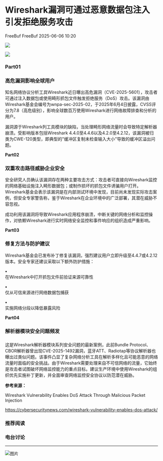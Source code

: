 #  Wireshark漏洞可通过恶意数据包注入引发拒绝服务攻击  
FreeBuf  FreeBuf   2025-06-06 10:20  
  
![](https://mmbiz.qpic.cn/mmbiz_gif/qq5rfBadR38jUokdlWSNlAjmEsO1rzv3srXShFRuTKBGDwkj4gvYy34iajd6zQiaKl77Wsy9mjC0xBCRg0YgDIWg/640?wx_fmt=gif "")  
  
  
![](https://mmbiz.qpic.cn/mmbiz_png/qq5rfBadR3iblc7WcME2ohpibXziarQaghTVMr2rR56bsAFLiaGrRQ7zJdH4WveHOo5QUxemwQOcHVvsyRaUQiaf1xw/640?wx_fmt=png&from=appmsg "")  
  
  
### Part01  
### 高危漏洞影响全球用户  
  
  
知名网络协议分析工具Wireshark近日曝出高危漏洞（CVE-2025-5601），攻击者可通过注入数据包或使用畸形抓包文件触发拒绝服务（DoS）攻击。该漏洞由Wireshark基金会编号为wnpa-sec-2025-02，于2025年6月4日披露，CVSS评分为7.8（高危级别），影响全球数百万使用Wireshark进行网络故障排查和分析的用户。  
  
  
漏洞源于Wireshark列工具模块的缺陷，当处理畸形网络流量时会导致特定解析器崩溃。受影响版本包括Wireshark 4.4.0至4.4.6以及4.2.0至4.2.12，该漏洞被归类为CWE-120类型，即典型的"缓冲区复制未检查输入大小"导致的缓冲区溢出问题。  
  
  
**Part02**  
### 双重攻击路径威胁企业安全  
  
  
安全研究人员确认该漏洞存在两种主要攻击方式：攻击者可直接向Wireshark监控的网络基础设施注入畸形数据包；或制作损坏的抓包文件诱骗用户打开。Wireshark基金会表示该漏洞是在内部测试环境中发现，目前尚未发现实际攻击案例，但安全专家警告称，鉴于Wireshark在企业环境中的广泛部署，其潜在威胁不容忽视。  
  
  
成功利用该漏洞将导致Wireshark应用程序崩溃，中断关键的网络分析和监控操作，对依赖Wireshark进行实时网络安全监控和事件响应的组织造成严重影响。  
  
  
**Part03**  
### 修复方法与防护建议  
  
  
Wireshark基金会已发布补丁修复该漏洞，强烈建议用户立即升级至4.4.7或4.2.12版本。安全专家还建议采取以下额外防护措施：  
  
**•**  
在Wireshark中打开抓包文件前验证来源可靠性  
  
**•**  
仅从可信来源进行网络数据包捕获  
  
**•**  
实施网络分段以降低暴露风险  
  
  
**Part04**  
### 解析器模块安全问题频发  
###   
  
这是Wireshark解析器模块系列安全问题的最新案例，此前Bundle Protocol、CBOR解析器曾出现CVE-2025-1492漏洞，蓝牙ATT、Radiotap等协议解析器也曝出过类似问题。该事件凸显了复杂网络分析工具在解析多样化且可能恶意的网络流量时面临的安全挑战。由于Wireshark需要处理来自不可信网络的流量，它始终是攻击者试图破坏网络监控能力的重点目标。建议生产环境中使用Wireshark的组织优先实施补丁更新，并全面审查网络监控安全协议以防范潜在威胁。  
  
  
**参考来源：**  
  
Wireshark Vulnerability Enables DoS Attack Through Malicious Packet Injection  
  
https://cybersecuritynews.com/wireshark-vulnerability-enables-dos-attack/  
  
  
###   
###   
###   
### 推荐阅读  
  
[](https://mp.weixin.qq.com/s?__biz=MjM5NjA0NjgyMA==&mid=2651322416&idx=1&sn=f496ad76672dc84007c77a588480096b&scene=21#wechat_redirect)  
  
### 电台讨论  
  
****  
  
![图片](https://mmbiz.qpic.cn/mmbiz_gif/qq5rfBadR3icF8RMnJbsqatMibR6OicVrUDaz0fyxNtBDpPlLfibJZILzHQcwaKkb4ia57xAShIJfQ54HjOG1oPXBew/640?wx_fmt=gif&wxfrom=5&wx_lazy=1&tp=webp "")  
  
